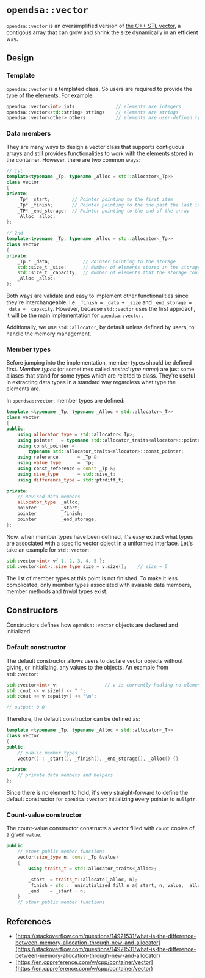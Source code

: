 # `opendsa::vector`

`opendsa::vector` is an oversimplified version of [the C++ STL vector](https://en.cppreference.com/w/cpp/container/vector), a contigous array that can grow and shrink the size dynamically in an efficient way.

## Design

### Template

`opendsa::vector` is a templated class. So users are required to provide the type of the elements. For example:

```cpp
opendsa::vector<int> ints               // elements are integers
opendsa::vector<std::string> strings    // elements are strings
opendsa::vector<other> others           // elements are user-defined types
```

### Data members

They are many ways to design a vector class that supports contiguous arrays and still provides functionalities to work with the elements stored in the container. However, there are two common ways:

```cpp
// 1st
template<typename _Tp, typename _Alloc = std::allocator<_Tp>>
class vector
{
private:
    _Tp* _start;        // Pointer pointing to the first item
    _Tp* _finish;       // Pointer pointing to the one past the last item
    _TP* _end_storage;  // Pointer pointing to the end of the array
    _Alloc _alloc;
};

// 2nd
template<typename _Tp, typename _Alloc = std::allocator<_Tp>>
class vector
{
private:
    _Tp * _data;            // Pointer pointing to the storage
    std::size_t _size;      // Number of elements stored in the storage
    std::size_t _capacity;  // Number of elements that the storage could hold
    _Alloc _alloc;
};
```

Both ways are validate and easy to implement other functionalities since they're interchangeable, i.e. `_finish = _data + _size` and `_end_storage = _data + _capacity`. However, because `std::vector` uses the first approach, it will be the main implementation for `opendsa::vector`.

Additionally, we use `std::allocator`, by default unless defined by users, to handle the memory management.

### Member types

Before jumping into the implementation, member types should be defined first. _Member types_ (or sometimes called _nested type name_) are just some aliases that stand for some types which are related to class. They're useful in extracting data types in a standard way regardless what type the elements are.

In `opendsa::vector`, member types are defined:

```cpp
template <typename _Tp, typename _Alloc = std::allocator<_T>>
class vector
{
public:
    using allocator_type = std::allocator<_Tp>;
    using pointer   = typename std::allocator_traits<allocator>::pointer;
    using const_pointer =
        typename std::allocator_traits<allocator>::const_pointer;
    using reference       = _Tp &;
    using value_type      = _Tp;
    using const_reference = const _Tp &;
    using size_type       = std::size_t;
    using difference_type = std::ptrdiff_t;

private:
    // Revised data members
    allocator_type  _alloc;
    pointer         _start;
    pointer         _finish;
    pointer         _end_storage;
};
```

Now, when member types have been defined, it's easy extract what types are associated with a specific vector object in a uniformed interface. Let's take an example for `std::vector`:

```cpp
std::vector<int> v{ 1, 2, 3, 4, 5 };
std::vector<int>::size_type size = v.size();    // size = 5
```

The list of member types at this point is not finished. To make it less complicated, only member types associated with avaiable data members, member methods and _trivial_ types exist.

## Constructors

Constructors defines how `opendsa::vector` objects are declared and initialized.

### Default constructor

The default constructor allows users to declare vector objects without giving, or initializing, any values to the objects. An example from `std::vector`:

```cpp
std::vector<int> v;                 // v is currently hodling no element
std::cout << v.size() << " ";
std::cout << v.capaity() << "\n";

// output: 0 0
```

Therefore, the default constructor can be defined as:

```cpp
template <typename _Tp, typename _Alloc = std::allocator<_T>>
class vector
{
public:
    // public member types
    vector() : _start(), _finish(), _end_storage(), _alloc() {}

private:
    // private data members and helpers
};
```

Since there is no element to hold, it's very straight-forward to define the default constructor for `opendsa::vector`: initializing every pointer to `nullptr`.

### Count-value constructor

The count-value constructor constructs a vector filled with `count` copies of a given `value`.

```cpp
public:
    // other public member functions
    vector(size_type n, const _Tp &value)
    {
        using traits_t = std::allocator_traits<_Alloc>;

        _start  = traits_t::allocate(_alloc, n);
        _finish = std::__uninitialized_fill_n_a(_start, n, value, _alloc);
        _end    = _start + n;
    }
    // other public member functions
```

## References

- [https://stackoverflow.com/questions/14921531/what-is-the-difference-between-memory-allocation-through-new-and-allocator](https://stackoverflow.com/questions/14921531/what-is-the-difference-between-memory-allocation-through-new-and-allocator)
- [https://en.cppreference.com/w/cpp/container/vector](https://en.cppreference.com/w/cpp/container/vector)
